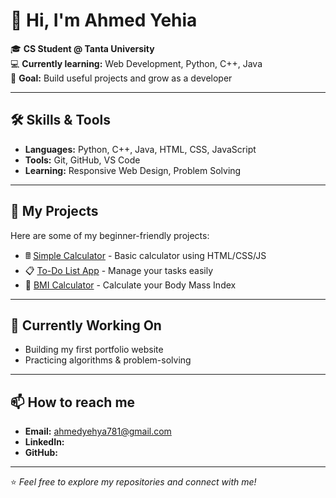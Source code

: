 # 👋 Hi, I'm Ahmed Yehia

🎓 **CS Student @ Tanta University**  
💻 **Currently learning:** Web Development, Python, C++, Java  
🚀 **Goal:** Build useful projects and grow as a developer

---

## 🛠 Skills & Tools
- **Languages:** Python, C++, Java, HTML, CSS, JavaScript
- **Tools:** Git, GitHub, VS Code
- **Learning:** Responsive Web Design, Problem Solving

---

## 📂 My Projects
Here are some of my beginner-friendly projects:
- 🖩 [Simple Calculator](#) - Basic calculator using HTML/CSS/JS
- 📋 [To-Do List App](#) - Manage your tasks easily
- 🔢 [BMI Calculator](#) - Calculate your Body Mass Index

---

## 🌱 Currently Working On
- Building my first portfolio website
- Practicing algorithms & problem-solving

---

## 📫 How to reach me
- **Email:** ahmedyehya781@gmail.com  
- **LinkedIn:** 
- **GitHub:** 

---

⭐ *Feel free to explore my repositories and connect with me!*
